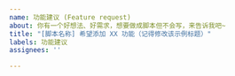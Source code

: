 ```yaml
---
name: 功能建议 (Feature request)
about: 你有一个好想法、好需求，想要做成脚本但不会写，来告诉我吧~
title: "[脚本名称] 希望添加 XX 功能（记得修改该示例标题）"
labels: 功能建议
assignees: ''

---
```


<!-- [此处为注释内容] 请详细描述 功能需求 及 预期目标，如果能提供 示例/截图/代码 就更好了 -->

